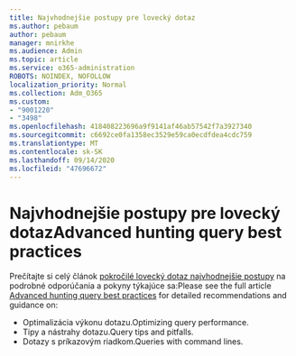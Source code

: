 ```yaml
---
title: Najvhodnejšie postupy pre lovecký dotaz
ms.author: pebaum
author: pebaum
manager: mnirkhe
ms.audience: Admin
ms.topic: article
ms.service: o365-administration
ROBOTS: NOINDEX, NOFOLLOW
localization_priority: Normal
ms.collection: Adm_O365
ms.custom:
- "9001220"
- "3498"
ms.openlocfilehash: 418408223696a9f9141af46ab57542f7a3927340
ms.sourcegitcommit: c6692ce0fa1358ec3529e59ca0ecdfdea4cdc759
ms.translationtype: MT
ms.contentlocale: sk-SK
ms.lasthandoff: 09/14/2020
ms.locfileid: "47696672"
---
```

# <a name="advanced-hunting-query-best-practices"></a><span data-ttu-id="6b741-102">Najvhodnejšie postupy pre lovecký dotaz</span><span class="sxs-lookup"><span data-stu-id="6b741-102">Advanced hunting query best practices</span></span>

<span data-ttu-id="6b741-103">Prečítajte si celý článok [pokročilé lovecký dotaz najvhodnejšie postupy](https://docs.microsoft.com/windows/security/threat-protection/microsoft-defender-atp/advanced-hunting-best-practices#optimize-query-performance) na podrobné odporúčania a pokyny týkajúce sa:</span><span class="sxs-lookup"><span data-stu-id="6b741-103">Please see the full article [Advanced hunting query best practices](https://docs.microsoft.com/windows/security/threat-protection/microsoft-defender-atp/advanced-hunting-best-practices#optimize-query-performance) for detailed recommendations and guidance on:</span></span>
- <span data-ttu-id="6b741-104">Optimalizácia výkonu dotazu.</span><span class="sxs-lookup"><span data-stu-id="6b741-104">Optimizing query performance.</span></span>
- <span data-ttu-id="6b741-105">Tipy a nástrahy dotazu.</span><span class="sxs-lookup"><span data-stu-id="6b741-105">Query tips and pitfalls.</span></span>
- <span data-ttu-id="6b741-106">Dotazy s príkazovým riadkom.</span><span class="sxs-lookup"><span data-stu-id="6b741-106">Queries with command lines.</span></span>


